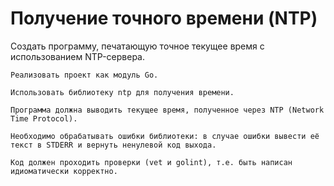 # Получение точного времени (NTP)

Создать программу, печатающую точное текущее время с использованием NTP-сервера.

    Реализовать проект как модуль Go.

    Использовать библиотеку ntp для получения времени.

    Программа должна выводить текущее время, полученное через NTP (Network Time Protocol).

    Необходимо обрабатывать ошибки библиотеки: в случае ошибки вывести её текст в STDERR и вернуть ненулевой код выхода.

    Код должен проходить проверки (vet и golint), т.е. быть написан идиоматически корректно.